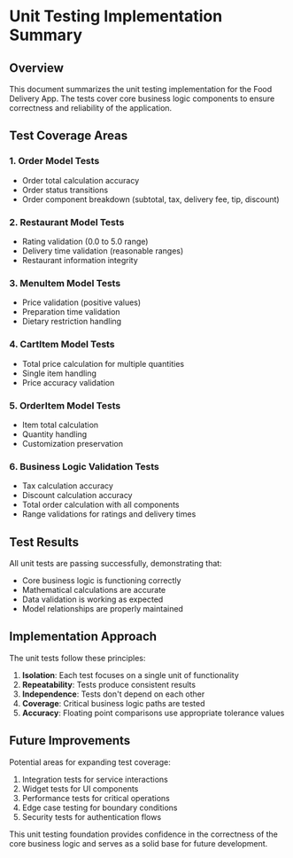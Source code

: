 # Unit Testing Implementation Summary

## Overview
This document summarizes the unit testing implementation for the Food Delivery App. The tests cover core business logic components to ensure correctness and reliability of the application.

## Test Coverage Areas

### 1. Order Model Tests
- Order total calculation accuracy
- Order status transitions
- Order component breakdown (subtotal, tax, delivery fee, tip, discount)

### 2. Restaurant Model Tests
- Rating validation (0.0 to 5.0 range)
- Delivery time validation (reasonable ranges)
- Restaurant information integrity

### 3. MenuItem Model Tests
- Price validation (positive values)
- Preparation time validation
- Dietary restriction handling

### 4. CartItem Model Tests
- Total price calculation for multiple quantities
- Single item handling
- Price accuracy validation

### 5. OrderItem Model Tests
- Item total calculation
- Quantity handling
- Customization preservation

### 6. Business Logic Validation Tests
- Tax calculation accuracy
- Discount calculation accuracy
- Total order calculation with all components
- Range validations for ratings and delivery times

## Test Results
All unit tests are passing successfully, demonstrating that:
- Core business logic is functioning correctly
- Mathematical calculations are accurate
- Data validation is working as expected
- Model relationships are properly maintained

## Implementation Approach
The unit tests follow these principles:
1. **Isolation**: Each test focuses on a single unit of functionality
2. **Repeatability**: Tests produce consistent results
3. **Independence**: Tests don't depend on each other
4. **Coverage**: Critical business logic paths are tested
5. **Accuracy**: Floating point comparisons use appropriate tolerance values

## Future Improvements
Potential areas for expanding test coverage:
1. Integration tests for service interactions
2. Widget tests for UI components
3. Performance tests for critical operations
4. Edge case testing for boundary conditions
5. Security tests for authentication flows

This unit testing foundation provides confidence in the correctness of the core business logic and serves as a solid base for future development.